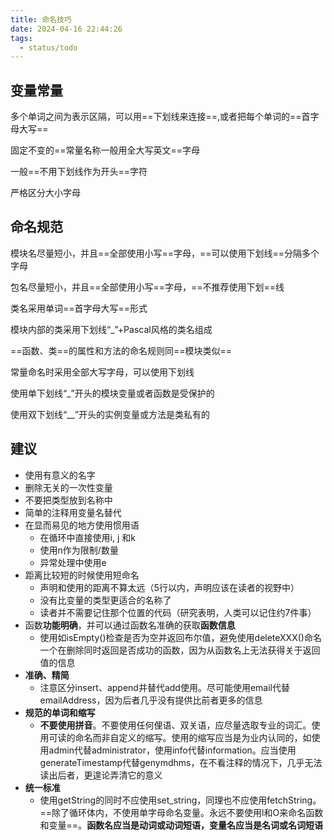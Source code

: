 ```yaml
---
title: 命名技巧
date: 2024-04-16 22:44:26
tags:
  - status/todo
---
```

## 变量常量

多个单词之间为表示区隔，可以用==下划线来连接==,或者把每个单词的==首字母大写==

固定不变的==常量名称一般用全大写英文==字母

一般==不用下划线作为开头==字符

严格区分大小字母

## 命名规范

模块名尽量短小，并且==全部使用小写==字母，==可以使用下划线==分隔多个字母

包名尽量短小，并且==全部使用小写==字母，==不推荐使用下划==线

类名采用单词==首字母大写==形式

模块内部的类采用下划线“\_”+Pascal风格的类名组成

==函数、类==的属性和方法的命名规则同==模块类似==

常量命名时采用全部大写字母，可以使用下划线

使用单下划线“\_”开头的模块变量或者函数是受保护的

使用双下划线“\_\_”开头的实例变量或方法是类私有的

## 建议

- 使用有意义的名字
- 删除无关的一次性变量
- 不要把类型放到名称中
- 简单的注释用变量名替代
- 在显而易见的地方使用惯用语
	- 在循环中直接使用i, j 和k
	- 使用n作为限制/数量
	- 异常处理中使用e
- 距离比较短的时候使用短命名
	- 声明和使用的距离不算太远（5行以内，声明应该在读者的视野中）
	- 没有比变量的类型更适合的名称了
	- 读者并不需要记住那个位置的代码（研究表明，人类可以记住约7件事）
- 函数**功能明确**，并可以通过函数名准确的获取**函数信息**
	- 使用如isEmpty()检查是否为空并返回布尔值，避免使用deleteXXX()命名一个在删除同时返回是否成功的函数，因为从函数名上无法获得关于返回值的信息
- **准确、精简**
	- 注意区分insert、append并替代add使用。尽可能使用email代替emailAddress，因为后者几乎没有提供比前者更多的信息
- **规范的单词和缩写**
	- **不要使用拼音**。不要使用任何俚语、双关语，应尽量选取专业的词汇。使用可读的命名而非自定义的缩写。使用的缩写应当是为业内认同的，如使用admin代替administrator，使用info代替information。应当使用generateTimestamp代替genymdhms，在不看注释的情况下，几乎无法读出后者，更遑论弄清它的意义
- **统一标准**
	- 使用getString的同时不应使用set_string，同理也不应使用fetchString。==除了循环体内，不使用单字母命名变量。永远不要使用l和O来命名函数和变量==。**函数名应当是动词或动词短语，变量名应当是名词或名词短语**
